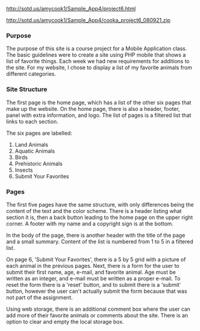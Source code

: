 
http://sotd.us/amycook1/Sample_App4/project6.html

http://sotd.us/amycook1/Sample_App4/cooka_project6_080921.zip

### Purpose

The purpose of this site is a course project for a Mobile Application class. The basic guidelines were to create a site using PHP mobile that shows a list of favorite things. Each week we had new requirements for additions to the site. For my website, I chose to display a list of my favorite animals from different categories. 

### Site Structure

The first page is the home page, which has a list of the other six pages that make up the website. On the home page, there is also a header, footer, panel with extra information, and logo. The list of pages is a filtered list that links to each section. 

The six pages are labelled:

1. Land Animals
2. Aquatic Animals
3. Birds
4. Prehistoric Animals
5. Insects
6. Submit Your Favorites

### Pages

The first five pages have the same structure, with only differences being the content of the text and the color scheme. There is a header listing what section it is, then a back button leading to the home page on the upper right corner. A footer with my name and a copyright sign is at the bottom. 

In the body of the page, there is another header with the title of the page and a small summary. Content of the list is numbered from 1 to 5 in a filtered list. 

On page 6, 'Submit Your Favorites', there is a 5 by 5 grid with a picture of each animal in the previous pages. Next, there is a form for the user to submit their first name, age, e-mail, and favorite animal. Age must be written as an integer, and e-mail must be written as a proper e-mail. To reset the form there is a 'reset' button, and to submit there is a 'submit' button, however the user can't actually submit the form because that was not part of the assignment. 

Using web storage, there is an additional comment box where the user can add more of their favorite animals or comments about the site. There is an option to clear and empty the local storage box. 

